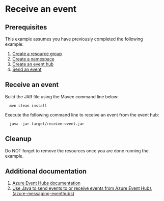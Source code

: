 
# Receive an event

## Prerequisites

This example assumes you have previously completed the following example:

1. [Create a resource group](../../../general/group/create/README.md)
1. [Create a namespace](../create-namespace/README.md)
1. [Create an event hub](../create-eventhub/README.md)
1. [Send an event](../send-event/README.md)

<!-- workflow.cron(0 7 * * 3) -->
<!-- workflow.include(../../../general/group/create/README.md) -->
<!-- workflow.include(../create-namespace/README.md) -->
<!-- workflow.include(../create-eventhub/README.md) -->
<!-- workflow.include(../send-event/README.md) -->

## Receive an event

Build the JAR file using the Maven command line below:

<!-- workflow.run() 

  cd eventhubs/receive-event

  -->


```shell
  mvn clean install
```

Execute the following command line to receive an event from the event hub:

<!-- workflow.skip() -->
```shell
  java -jar target/receive-event.jar
```

<!-- workflow.run()

  export RESULT=$(java -jar target/receive-event.jar)
  cd ../..

  -->

## Cleanup

<!-- workflow.directOnly()

  az group delete --name $RESOURCE_GROUP --yes || true
  if [[ "$RESULT" != 'Received: this is an event' ]]; then
    echo "Error when receiving event to EventHub"
    exit 1
  fi

  -->

Do NOT forget to remove the resources once you are done running the example.

## Additional documentation

1. [Azure Event Hubs documentation](https://docs.microsoft.com/azure/event-hubs/README.md)
1. [Use Java to send events to or receive events from Azure Event Hubs (azure-messaging-eventhubs)](https://docs.microsoft.com/azure/event-hubs/event-hubs-java-get-started-send)
